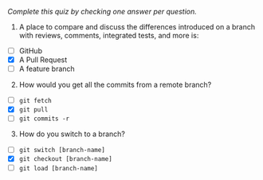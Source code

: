 *Complete this quiz by checking one answer per question.*

1. A place to compare and discuss the differences introduced on a branch with reviews, comments, integrated tests, and more is:

- [ ] GitHub
- [X] A Pull Request
- [ ] A feature branch

2. How would you get all the commits from a remote branch?

- [ ] `git fetch`
- [X] `git pull`
- [ ] `git commits -r`

3. How do you switch to a branch?
   
- [ ] `git switch [branch-name]`
- [X] `git checkout [branch-name]`
- [ ] `git load [branch-name]`
